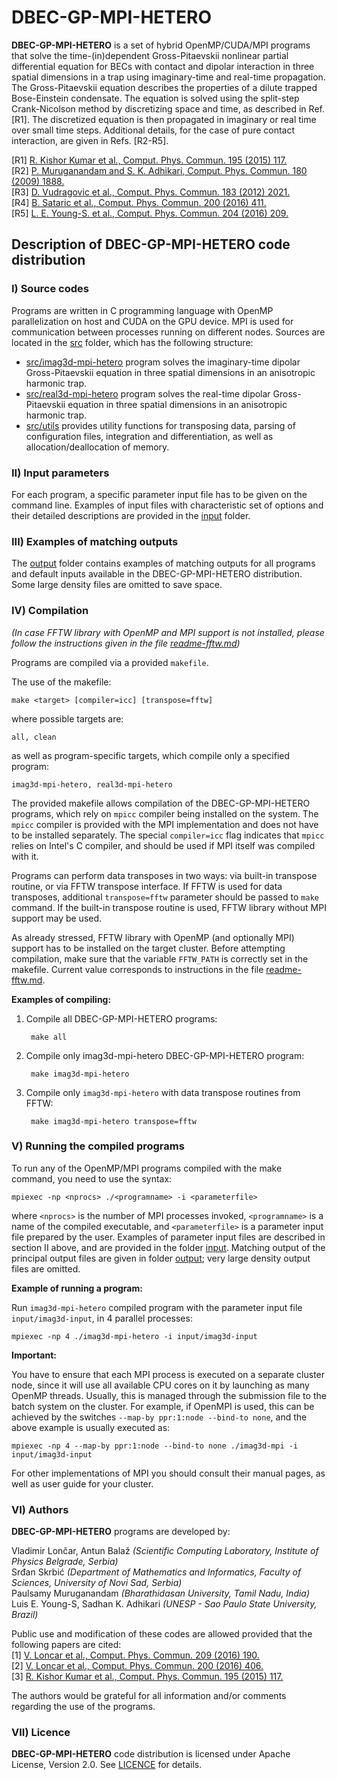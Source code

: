 # DBEC-GP-MPI-HETERO

**DBEC-GP-MPI-HETERO** is a set of hybrid OpenMP/CUDA/MPI programs that solve the time-(in)dependent Gross-Pitaevskii nonlinear partial differential equation for BECs with contact and dipolar interaction in three spatial dimensions in a trap using imaginary-time and real-time propagation. The Gross-Pitaevskii equation describes the properties of a dilute trapped Bose-Einstein condensate. The equation is solved using the split-step Crank-Nicolson method by discretizing space and time, as described in Ref. [R1]. The discretized equation is then propagated in imaginary or real time over small time steps. Additional details, for the case of pure contact interaction, are given in Refs. [R2-R5].

[R1] [R. Kishor Kumar et al., Comput. Phys. Commun. 195 (2015) 117.](https://doi.org/10.1016/j.cpc.2015.03.024)  
[R2] [P. Muruganandam and S. K. Adhikari, Comput. Phys. Commun. 180 (2009) 1888.](https://doi.org/10.1016/j.cpc.2009.04.015)  
[R3] [D. Vudragovic et al., Comput. Phys. Commun. 183 (2012) 2021.](https://doi.org/10.1016/j.cpc.2012.03.022)  
[R4] [B. Sataric et al., Comput. Phys. Commun. 200 (2016) 411.](https://doi.org/10.1016/j.cpc.2015.12.006)  
[R5] [L. E. Young-S. et al., Comput. Phys. Commun. 204 (2016) 209.](https://doi.org/10.1016/j.cpc.2016.03.015)

## Description of DBEC-GP-MPI-HETERO code distribution

### I) Source codes

Programs are written in C programming language with OpenMP parallelization on host and CUDA on the GPU device. MPI is used for communication between processes running on different nodes. Sources are located in the [src](src/) folder, which has the following structure:

 - [src/imag3d-mpi-hetero](src/imag3d-mpi-hetero/) program solves the imaginary-time dipolar Gross-Pitaevskii equation in three spatial dimensions in an anisotropic harmonic trap.
 - [src/real3d-mpi-hetero](src/real3d-mpi-hetero/) program solves the real-time dipolar Gross-Pitaevskii equation in three spatial dimensions in an anisotropic harmonic trap.
 - [src/utils](src/utils/) provides utility functions for transposing data, parsing of configuration files, integration and differentiation, as well as allocation/deallocation of memory.

### II) Input parameters

For each program, a specific parameter input file has to be given on the command line. Examples of input files with characteristic set of options and their detailed descriptions are provided in the [input](input/) folder.

### III) Examples of matching outputs

The [output](output/) folder contains examples of matching outputs for all programs and default inputs available in the DBEC-GP-MPI-HETERO distribution. Some large density files are omitted to save space.

### IV) Compilation

*(In case FFTW library with OpenMP and MPI support is not installed, please follow the
instructions given in the file [readme-fftw.md](readme-fftw.md))*

Programs are compiled via a provided `makefile`.

The use of the makefile:

    make <target> [compiler=icc] [transpose=fftw]

where possible targets are:

    all, clean

as well as program-specific targets, which compile only a specified program:

    imag3d-mpi-hetero, real3d-mpi-hetero

The provided makefile allows compilation of the DBEC-GP-MPI-HETERO programs, which rely on `mpicc` compiler being installed on the system. The `mpicc` compiler is provided with the MPI implementation and does not have to be installed separately. The special `compiler=icc` flag indicates that `mpicc` relies on Intel's C compiler, and should be used if MPI itself was compiled with it.

Programs can perform data transposes in two ways: via built-in transpose routine, or via FFTW transpose interface. If FFTW is used for data transposes, additional `transpose=fftw` parameter should be passed to `make` command. If the built-in transpose routine is used, FFTW library without MPI support may be used.

As already stressed, FFTW library with OpenMP (and optionally MPI) support has to be installed on the target cluster. Before attempting compilation, make sure that the variable `FFTW_PATH` is correctly set in the makefile. Current value corresponds to instructions in the file [readme-fftw.md](readme-fftw.md).

**Examples of compiling:**

1. Compile all DBEC-GP-MPI-HETERO programs:

        make all

2. Compile only imag3d-mpi-hetero DBEC-GP-MPI-HETERO program:

        make imag3d-mpi-hetero

3. Compile only `imag3d-mpi-hetero` with data transpose routines from FFTW:

        make imag3d-mpi-hetero transpose=fftw

### V) Running the compiled programs

To run any of the OpenMP/MPI programs compiled with the make command, you need to use the
syntax:

    mpiexec -np <nprocs> ./<programname> -i <parameterfile>

where `<nprocs>` is the number of MPI processes invoked, `<programname>` is a name of the compiled executable, and `<parameterfile>` is a parameter input file prepared by the user. Examples of parameter input files are described in section II above, and are provided in the folder [input](input/). Matching output of the principal output files are given in folder [output](output/); very large density output files are omitted.

**Example of running a program:**

Run `imag3d-mpi-hetero` compiled program with the parameter input file `input/imag3d-input`, in 4 parallel processes:

    mpiexec -np 4 ./imag3d-mpi-hetero -i input/imag3d-input

**Important:**

You have to ensure that each MPI process is executed on a separate cluster node, since it will use all available CPU cores on it by launching as many OpenMP threads. Usually, this is managed through the submission file to the batch system on the cluster. For example, if OpenMPI is used, this can be achieved by the switches `--map-by ppr:1:node --bind-to none`, and the above example is usually executed as:

    mpiexec -np 4 --map-by ppr:1:node --bind-to none ./imag3d-mpi -i input/imag3d-input

For other implementations of MPI you should consult their manual pages, as well as user guide for your cluster.

### VI) Authors

**DBEC-GP-MPI-HETERO** programs are developed by:

Vladimir Lončar, Antun Balaž *(Scientific Computing Laboratory, Institute of Physics Belgrade, Serbia)*  
Srđan Skrbić *(Department of Mathematics and Informatics, Faculty of Sciences, University of Novi Sad, Serbia)*  
Paulsamy Muruganandam *(Bharathidasan University, Tamil Nadu, India)*  
Luis E. Young-S, Sadhan K. Adhikari *(UNESP - Sao Paulo State University, Brazil)*  

Public use and modification of these codes are allowed provided that the following papers are cited:  
[1] [V. Loncar et al., Comput. Phys. Commun. 209 (2016) 190.](https://doi.org/10.1016/j.cpc.2016.07.029)  
[2] [V. Loncar et al., Comput. Phys. Commun. 200 (2016) 406.](https://doi.org/10.1016/j.cpc.2015.11.014)  
[3] [R. Kishor Kumar et al., Comput. Phys. Commun. 195 (2015) 117.](https://doi.org/10.1016/j.cpc.2015.03.024)

The authors would be grateful for all information and/or comments regarding the use of the programs.

### VII) Licence

**DBEC-GP-MPI-HETERO** code distribution is licensed under Apache License, Version 2.0. See [LICENCE](LICENCE) for details.